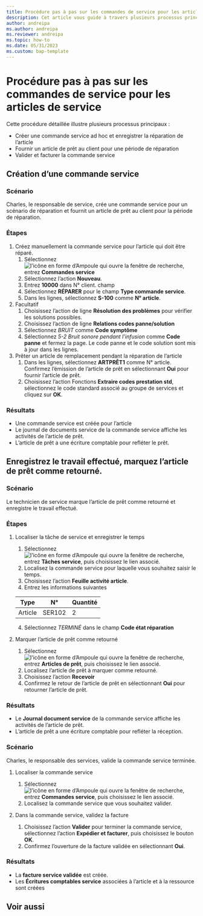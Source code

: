 ```yaml
---
title: Procédure pas à pas sur les commandes de service pour les articles de service
description: Cet article vous guide à travers plusieurs processus principaux qui impliquent des commandes et des articles de service.
author: andreipa
ms.author: andreipa
ms.reviewer: andreipa
ms.topic: how-to
ms.date: 05/31/2023
ms.custom: bap-template
---
```


# <a name="walkthrough-of-service-orders-for-service-items"></a>Procédure pas à pas sur les commandes de service pour les articles de service

Cette procédure détaillée illustre plusieurs processus principaux :

- Créer une commande service ad hoc et enregistrer la réparation de l’article
- Fournir un article de prêt au client pour une période de réparation
- Valider et facturer la commande service
    
## <a name="creating-a-service-order"></a>Création d’une commande service

### <a name="scenario"></a>Scénario

Charles, le responsable de service, crée une commande service pour un scénario de réparation et fournit un article de prêt au client pour la période de réparation.

### <a name="steps"></a>Étapes

1. Créez manuellement la commande service pour l’article qui doit être réparé.
   1. Sélectionnez ![l’icône en forme d’Ampoule qui ouvre la fenêtre de recherche](../../media/ui-search/search_small.png "Dites-moi ce que vous voulez faire"), entrez **Commandes service**
   2. Sélectionnez l’action **Nouveau**.
   3. Entrez **10000** dans N° client. champ
   4. Sélectionnez **RÉPARER** pour le champ **Type commande service**.
   5. Dans les lignes, sélectionnez **S-100** comme **N° article**.
2. Facultatif
   1. Choisissez l’action de ligne **Résolution des problèmes** pour vérifier les solutions possibles.
   2. Choisissez l’action de ligne **Relations codes panne/solution**
   3. Sélectionnez *BRUIT* comme **Code symptôme**
   4. Sélectionnez *5-2 Bruit sonore pendant l’infusion* comme **Code panne** et fermez la page. Le code panne et le code solution sont mis à jour dans les lignes.
3. Prêter un article de remplacement pendant la réparation de l’article
   1. Dans les lignes, sélectionnez **ARTPRÊT1** comme N° article. Confirmez l’émission de l’article de prêt en sélectionnant **Oui** pour fournir l’article de prêt. 
   2. Choisissez l’action Fonctions **Extraire codes prestation std**, sélectionnez le code standard associé au groupe de services et cliquez sur **OK**.
   
### <a name="results"></a>Résultats

- Une commande service est créée pour l’article
- Le journal de documents service de la commande service affiche les activités de l’article de prêt.
- L’article de prêt a une écriture comptable pour refléter le prêt.
   

## <a name="regsiter-performed-work-mark-loaner-as-returned"></a>Enregistrez le travail effectué, marquez l’article de prêt comme retourné.

### <a name="scenario-1"></a>Scénario

Le technicien de service marque l’article de prêt comme retourné et enregistre le travail effectué.

### <a name="steps-1"></a>Étapes

1. Localiser la tâche de service et enregistrer le temps 
   1. Sélectionnez ![l’icône en forme d’Ampoule qui ouvre la fenêtre de recherche](../../media/ui-search/search_small.png "Dites-moi ce que vous voulez faire"), entrez **Tâches service**, puis choisissez le lien associé.
   2. Localisez la commande service pour laquelle vous souhaitez saisir le temps.
   3. Choisissez l’action **Feuille activité article**.
   4. Entrez les informations suivantes

    |Type|N°|Quantité|
    |----|---|--------|  
    |Article|SER102|2|

   4. Sélectionnez *TERMINÉ* dans le champ **Code état réparation**
    
2. Marquer l’article de prêt comme retourné
   1. Sélectionnez ![l’icône en forme d’Ampoule qui ouvre la fenêtre de recherche](../../media/ui-search/search_small.png "Dites-moi ce que vous voulez faire"), entrez **Articles de prêt**, puis choisissez le lien associé.
   2. Localisez l’article de prêt à marquer comme retourné.
   3. Choisissez l’action **Recevoir** 
   4. Confirmez le retour de l’article de prêt en sélectionnant **Oui** pour retourner l’article de prêt.
      
### <a name="results-1"></a>Résultats

- Le **Journal document service** de la commande service affiche les activités de l’article de prêt.
- L’article de prêt a une écriture comptable pour refléter la réception.


### <a name="scenario-2"></a>Scénario

Charles, le responsable des services, valide la commande service terminée.

1. Localiser la commande service 
   1. Sélectionnez ![l’icône en forme d’Ampoule qui ouvre la fenêtre de recherche](../../media/ui-search/search_small.png "Dites-moi ce que vous voulez faire"), entrez **Commandes service**, puis choisissez le lien associé.
   2. Localisez la commande service que vous souhaitez valider.

2. Dans la commande service, validez la facture
   1. Choisissez l’action **Valider** pour terminer la commande service, sélectionnez l’action **Expédier et facturer**, puis choisissez le bouton **OK**.
   2. Confirmez l’ouverture de la facture validée en sélectionnant **Oui**. 
### <a name="results-2"></a>Résultats

- La **facture service validée** est créée.
- Les **Écritures comptables service** associées à l’article et à la ressource sont créées

## <a name="see-also"></a>Voir aussi
